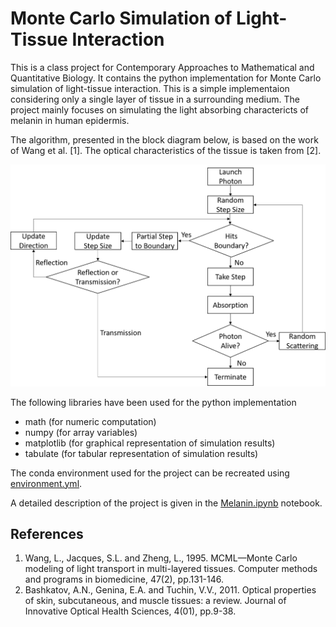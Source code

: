 # Monte Carlo Simulation of Light-Tissue Interaction

This is a class project for Contemporary Approaches to Mathematical and Quantitative Biology. It contains the python implementation for Monte Carlo simulation of light-tissue interaction. This is a simple implementaion considering only a single layer of tissue in a surrounding medium. The project mainly focuses on simulating the light absorbing charactericts of melanin in human epidermis.

The algorithm, presented in the block diagram below, is based on the work of Wang et al. [1]. The optical characteristics of the tissue is taken from [2].

<img src="images/BlockDiagram.png" width="700" />

The following libraries have been used for the python implementation
- math (for numeric computation)
- numpy (for array variables)
- matplotlib (for graphical representation of simulation results)
- tabulate (for tabular representation of simulation results)

The conda environment used for the project can be recreated using [environment.yml](environment.yml).

A detailed description of the project is given in the [Melanin.ipynb](Melanin.ipynb) notebook.


## References
1. Wang, L., Jacques, S.L. and Zheng, L., 1995. MCML—Monte Carlo modeling of light transport in multi-layered tissues. Computer methods and programs in biomedicine, 47(2), pp.131-146.
2. Bashkatov, A.N., Genina, E.A. and Tuchin, V.V., 2011. Optical properties of skin, subcutaneous, and muscle tissues: a review. Journal of Innovative Optical Health Sciences, 4(01), pp.9-38.
